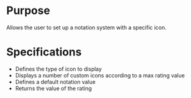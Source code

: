 # Purpose

Allows the user to set up a notation system with a specific icon.

# Specifications

* Defines the type of icon to display
* Displays a number of custom icons according to a max rating value
* Defines a default notation value
* Returns the value of the rating
